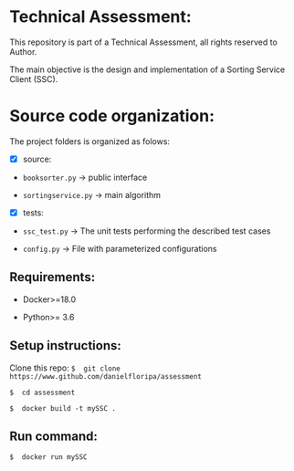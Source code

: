 # Technical Assessment:

This repository is part of a Technical Assessment, all rights reserved to Author.

The main objective is the design and implementation of a Sorting Service Client (SSC).

# Source code organization:

The project folders is organized as folows:

- [x] source:

- `booksorter.py` -> public interface

- `sortingservice.py` -> main algorithm

- [x] tests:

- `ssc_test.py` -> The unit tests performing the described test cases

- `config.py` -> File with parameterized configurations


## Requirements:

- Docker>=18.0

- Python>= 3.6


## Setup instructions:
Clone this repo:
`$  git clone https://www.github.com/danielfloripa/assessment`

`$  cd assessment`

`$  docker build -t mySSC .`

## Run command:

`$  docker run mySSC`

